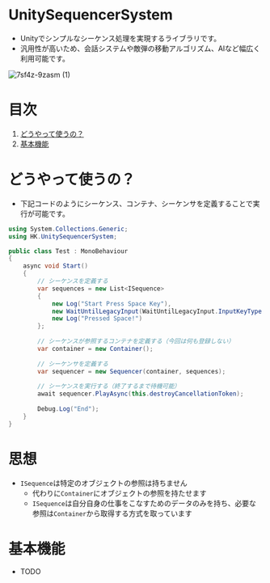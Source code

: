 # UnitySequencerSystem
- Unityでシンプルなシーケンス処理を実現するライブラリです。
- 汎用性が高いため、会話システムや敵弾の移動アルゴリズム、AIなど幅広く利用可能です。

![7sf4z-9zasm (1)](https://github.com/gif-hara/UnitySequencerSystem/assets/5396546/f9dca682-43f8-42eb-a349-a6c4c0e4970a)

# 目次
1. [どうやって使うの？](#どうやって使うの)
2. [基本機能](#基本機能)

# どうやって使うの？
- 下記コードのようにシーケンス、コンテナ、シーケンサを定義することで実行が可能です。
```csharp
using System.Collections.Generic;
using HK.UnitySequencerSystem;

public class Test : MonoBehaviour
{
    async void Start()
    {
        // シーケンスを定義する
        var sequences = new List<ISequence>
        {
            new Log("Start Press Space Key"),
            new WaitUntilLegacyInput(WaitUntilLegacyInput.InputKeyType.Down, KeyCode.Space),
            new Log("Pressed Space!")
        };
    
        // シーケンスが参照するコンテナを定義する（今回は何も登録しない）
        var container = new Container();
    
        // シーケンサを定義する
        var sequencer = new Sequencer(container, sequences);
    
        // シーケンスを実行する（終了するまで待機可能）
        await sequencer.PlayAsync(this.destroyCancellationToken);
    
        Debug.Log("End");
    }
}
```

# 思想
- `ISequence`は特定のオブジェクトの参照は持ちません
  - 代わりに`Container`にオブジェクトの参照を持たせます
  - `ISequence`は自分自身の仕事をこなすためのデータのみを持ち、必要な参照は`Container`から取得する方式を取っています

# 基本機能
- TODO
